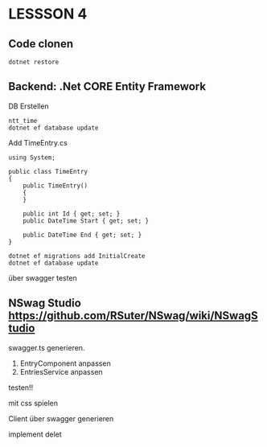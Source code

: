 # LESSSON 4

## Code clonen

    dotnet restore

## Backend: .Net CORE Entity Framework

DB Erstellen

    ntt_time
    dotnet ef database update



Add TimeEntry.cs

    using System;

    public class TimeEntry
    {
        public TimeEntry()
        {
        }

        public int Id { get; set; }
        public DateTime Start { get; set; }

        public DateTime End { get; set; }
    }

    dotnet ef migrations add InitialCreate
    dotnet ef database update


über swagger testen

## NSwag Studio <https://github.com/RSuter/NSwag/wiki/NSwagStudio>

swagger.ts generieren.

1. EntryComponent anpassen
1. EntriesService anpassen

testen!!

mit css spielen

Client über swagger generieren

implement delet